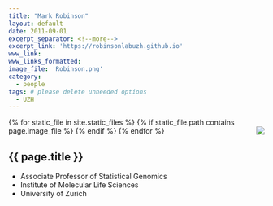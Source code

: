 ```yaml
---
title: "Mark Robinson"
layout: default
date: 2011-09-01
excerpt_separator: <!--more-->
excerpt_link: 'https://robinsonlabuzh.github.io'
www_link:
www_links_formatted:
image_file: 'Robinson.png'
category:
  - people
tags: # please delete unneeded options
  - UZH
---
```


{% for static_file in site.static_files %}
  {% if static_file.path contains page.image_file %}
<img style="float: right; max-width: 100px;" src="{{ static_file.path | relative_url}}" />
  {% endif %}
{% endfor %}

## {{ page.title }}

* Associate Professor of Statistical Genomics
* Institute of Molecular Life Sciences
* University of Zurich

<!--more-->





